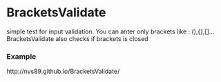 # BracketsValidate
simple test for input validation. You can anter only brackets like : (),{},[]... BracketsValidate also checks if brackets is closed

<h3>Example</h3>
http://nvs89.github.io/BracketsValidate/
